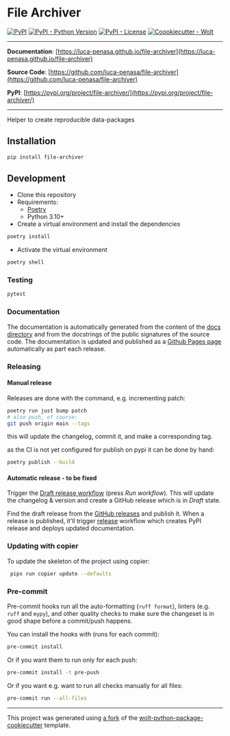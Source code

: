 # File Archiver

[![PyPI](https://img.shields.io/pypi/v/file-archiver?style=flat-square)](https://pypi.python.org/pypi/file-archiver/)
[![PyPI - Python Version](https://img.shields.io/pypi/pyversions/file-archiver?style=flat-square)](https://pypi.python.org/pypi/file-archiver/)
[![PyPI - License](https://img.shields.io/pypi/l/file-archiver?style=flat-square)](https://pypi.python.org/pypi/file-archiver/)
[![Coookiecutter - Wolt](https://img.shields.io/badge/cookiecutter-Wolt-00c2e8?style=flat-square&logo=cookiecutter&logoColor=D4AA00&link=https://github.com/woltapp/wolt-python-package-cookiecutter)](https://github.com/woltapp/wolt-python-package-cookiecutter)


---

**Documentation**: [https://luca-penasa.github.io/file-archiver](https://luca-penasa.github.io/file-archiver)

**Source Code**: [https://github.com/luca-penasa/file-archiver](https://github.com/luca-penasa/file-archiver)

**PyPI**: [https://pypi.org/project/file-archiver/](https://pypi.org/project/file-archiver/)

---

Helper to create reproducible data-packages

## Installation

```sh
pip install file-archiver
```

## Development

* Clone this repository
* Requirements:
  * [Poetry](https://python-poetry.org/)
  * Python 3.10+
* Create a virtual environment and install the dependencies

```sh
poetry install
```

* Activate the virtual environment

```sh
poetry shell
```

### Testing

```sh
pytest
```

### Documentation

The documentation is automatically generated from the content of the [docs directory](https://github.com/luca-penasa/file-archiver/tree/master/docs) and from the docstrings
 of the public signatures of the source code. The documentation is updated and published as a [Github Pages page](https://pages.github.com/) automatically as part each release.



### Releasing

#### Manual release

Releases are done with the command, e.g. incrementing patch:

```bash
poetry run just bump patch
# also push, of course:
git push origin main --tags
```

this will update the changelog, commit it, and make a corresponding tag.

as the CI is not yet configured for publish on pypi it can be done by hand:

```bash
poetry publish --build
```
#### Automatic release - to be fixed


Trigger the [Draft release workflow](https://github.com/luca-penasa/file-archiver/actions/workflows/draft_release.yml)
(press _Run workflow_). This will update the changelog & version and create a GitHub release which is in _Draft_ state.

Find the draft release from the
[GitHub releases](https://github.com/luca-penasa/file-archiver/releases) and publish it. When
 a release is published, it'll trigger [release](https://github.com/luca-penasa/file-archiver/blob/master/.github/workflows/release.yml) workflow which creates PyPI
 release and deploys updated documentation.

### Updating with copier

To update the skeleton of the project using copier:
```sh
 pipx run copier update --defaults
```

### Pre-commit

Pre-commit hooks run all the auto-formatting (`ruff format`), linters (e.g. `ruff` and `mypy`), and other quality
 checks to make sure the changeset is in good shape before a commit/push happens.

You can install the hooks with (runs for each commit):

```sh
pre-commit install
```

Or if you want them to run only for each push:

```sh
pre-commit install -t pre-push
```

Or if you want e.g. want to run all checks manually for all files:

```sh
pre-commit run --all-files
```

---

This project was generated using [a fork](https://github.com/luca-penasa/wolt-python-package-cookiecutter) of the [wolt-python-package-cookiecutter](https://github.com/woltapp/wolt-python-package-cookiecutter) template.
